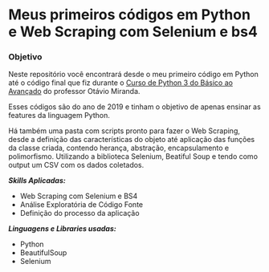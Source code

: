 # Meus primeiros códigos em Python e Web Scraping com Selenium e bs4

### **Objetivo**

Neste repositório você encontrará desde o meu primeiro código em Python até o código final que fiz durante o [Curso de Python 3 do Básico ao Avançado](https://www.udemy.com/course/python-3-do-zero-ao-avancado/) do professor Otávio Miranda.  

Esses códigos são do ano de 2019 e tinham o objetivo de apenas ensinar as features da linguagem Python.

Há também uma pasta com scripts pronto para fazer o Web Scraping, desde a definição das características do objeto até aplicação das funções da classe criada, contendo herança, abstração, encapsulamento e polimorfismo. Utilizando a biblioteca Selenium, Beatiful Soup e tendo como output um CSV com os dados coletados.


***Skills Aplicadas:***
- Web Scraping com Selenium e BS4
- Análise Exploratória de Código Fonte
- Definição do processo da aplicação

***Linguagens e Libraries usadas:***
- Python
- BeautifulSoup
- Selenium

